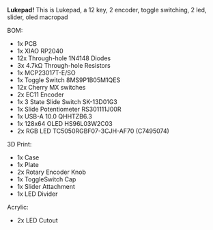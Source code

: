 **Lukepad!**
This is Lukepad, a 12 key, 2 encoder, toggle switching, 2 led, slider, oled macropad


BOM:
- 1x PCB
- 1x XIAO RP2040
- 12x Through-hole 1N4148 Diodes
- 3x 4.7kΩ Through-hole Resistors
- 1x MCP23017T-E/SO
- 1x Toggle Switch 8MS9P1B05M1QES
- 12x Cherry MX switches
- 2x EC11 Encoder
- 1x 3 State Slide Switch SK-13D01G3
- 1x Slide Potentiometer RS301111J00R
- 1x USB-A 10.0 QHHTZB6.3
- 1x 128x64 OLED HS96L03W2C03
- 2x RGB LED TC5050RGBF07-3CJH-AF70 (C7495074)

3D Print:
- 1x Case
- 1x Plate
- 2x Rotary Encoder Knob
- 1x ToggleSwitch Cap
- 1x Slider Attachment
- 1x LED Divider

Acrylic:
- 2x LED Cutout

